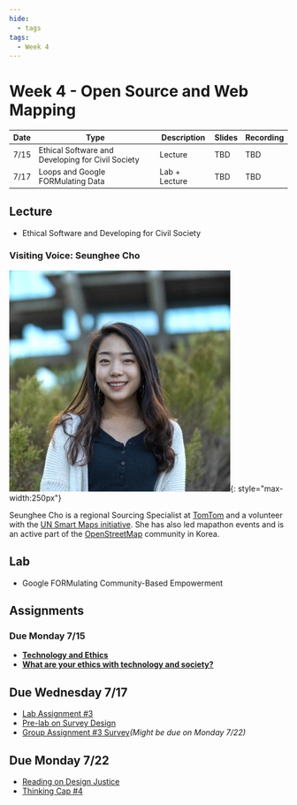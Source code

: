```yaml
---
hide:
  - tags
tags:
  - Week 4
---
```


# Week 4 - Open Source and Web Mapping

Date|Type|Description|Slides|Recording|
|---|----|-----------|------|---------|
|7/15|Ethical Software and Developing for Civil Society|Lecture|TBD|TBD|
|7/17|Loops and Google FORMulating Data|Lab + Lecture|TBD|TBD|

## Lecture

- Ethical Software and Developing for Civil Society


### Visiting Voice: Seunghee Cho

![alt text](../media/seunghee.jpg){: style="max-width:250px"}

Seunghee Cho is a regional Sourcing Specialist at [TomTom](https://www.tomtom.com/) and a volunteer with the [UN Smart Maps initiative](https://unopengis.github.io/smartmaps/). She has also led mapathon events and is an active part of the [OpenStreetMap](https://openstreetmap.org) community in Korea.

## Lab

- Google FORMulating Community-Based Empowerment

## Assignments

### Due Monday 7/15

- [**Technology and Ethics**](../assignments/week3/reading.md)
- [**What are your ethics with technology and society?**](../assignments/week3/thinking_cap.md)

## Due Wednesday 7/17

- [Lab Assignment #3](../assignments/week3/lab_assignment.md)
- [Pre-lab on Survey Design](../assignments/week4/prelab.md)
- [Group Assignment #3 Survey](../assignments/week3/group_assignment.md)*(Might be due on Monday 7/22)*

## Due Monday 7/22

- [Reading on Design Justice](../assignments/week4/reading.md)
- [Thinking Cap #4](../assignments/week4/thinking_cap.md)

